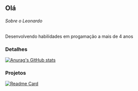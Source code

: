 ## Olá

###### Sobre o Leonardo

  Desenvolvendo habilidades em progamação a mais de 4 anos 

### Detalhes

  [![Anurag's GitHub stats](https://github-readme-stats.vercel.app/api?username=LeonardoPereira003&show_icons=true&theme=dark)](https://github.com/anuraghazra/github-readme-stats)

### Projetos

  [![Readme Card](https://github-readme-stats.vercel.app/api/pin/?username=LeonardoPereira003&repo=Estudos.github.io&theme=dark)](https://github.com/anuraghazra/github-readme-stats)
